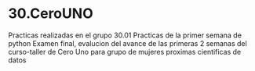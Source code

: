 # 30.CeroUNO
Practicas realizadas en el grupo 30.01
Practicas de la primer semana de python
Examen final, evalucion del avance de las primeras 2 semanas del curso-taller de Cero Uno para grupo de mujeres proximas cientificas de datos
